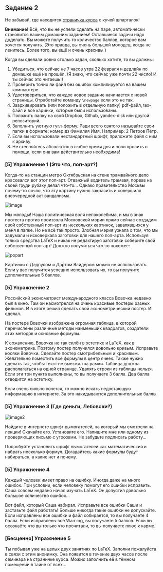 ## Задание 2

Не забывай, где находится [страничка курса](https://fulyankin.github.io/LaTeX/) с кучей шпаргалок!

**Внимание!** Всё, что вы не успели сделать на паре, автоматически становится вашим домашним заданием! Оставшиеся задачи надо доделать. Вы можете получить то количество баллов, которое вам хочется получить. (Это правда, вы очень большой молодец, когда не ленитесь. Более того, вы ещё и очень красивы.)

Когда вы сделали ровно столько задач, сколько хотите, то вы должны:

1. Убедиться, что сейчас не 7 часов утра 22 февраля и дедлайн по домашке ещё не прошёл. (Я знаю, что сейчас уже почти 22 число! И ты сейчас это читаешь!)
2. Проверить точно ли файл без ошибок компилируется на вашем компьютере.
3. Удостовериться, что каждое новое задание начинается с новой страницы. Отработайте команду `\newpage` если это не так.
4. Заархивировать (или положить в отдельную папку) pdf-файл, tex-файл и все каринки, которые были использованы.
5. Положить папку на	свой	Dropbox,	Github,	yandex-disk	или
другой	репозиторий.
6. Заполнить	[уютную	гугл-форму.](https://docs.google.com/forms/d/e/1FAIpQLSe11kxKVfv07iCL1E9yNX7ll9swKImiVwRr1H70lslGzInRSg/viewform) Ради всего святого называйте свои папки в формате: номер дз Фимилия Имя. Например: 2 Петров Пётр.
7. Если вы использовали нестандартный шрифт, приложите файл с ним к архиву.
8. Не стесняйтесь абсолютно в любое время дня и ночи просить о помощи, если она вам действительно необходима!

### [5] Упражнение 1 (Это что, поп-арт?)

Когда-то на станции метро Октябрьская на стене трамвайного депо красовался вот этот поп-арт. Отважный водитель трамвая, порвав на своей груди рубаху делал что-то... Однако правительство Москвы почему-то сочло, что эту картину нужно закрасить и совершило внеочередной акт вандализма.

![image](http://www.1mgn.ru/media/k2/items/cache/86fd78bde616b05a3c2c5f5efcd2123f_XL.jpg)

Мы молоды! Наша политическая воля непоколебима, и мы в знак протеста против произвола Московской мэрии прямо сейчас создадим свой собственный поп-арт из нескольких картинок, завалявшихся у меня в папке. Но не всё так просто. Злобная мэрия узнала о том, что мы задумали и исковеркала заготовки для нашего поп-арта. Используя только средства LaTeX и никак не редактируя заготовки соберите свой собственный поп-арт! Должно получиться что-то похожее:

![popart](https://raw.githubusercontent.com/FUlyankin/LaTeX/master/sem_2/for%20hw/example.png)

Картинки с Дэдпулом и Дартом Вэйдером можно не использовать. Если у вас получится успешно использовать их, то вы получите дополнительные 5 баллов.


### [5] Упражнение 2

Российский эконометрист международного класса Вовочка недавно был в кино. Там он насмотрелся на очень красивые постеры разных фильмов. И в итоге решил сделать свой эконометрический постер. И сделал.

На постере Вовочки изображена огромная таблица, в которой перечислены различные методы наименьших квадратов, создатели этих методов и основные формулы.

К сожалению, Вовочка не так силён в эстетике и LaTeX, как в эконометрике. Поэтому постер получился довольно кривым.  Исправьте косяки Вовочки. Сделайте постер смотрибельным и красивым. Желательно поместить все формулы в центр ячеек. Также нужно сделать так, чтобы текст не выезжал за рамки. Таблица должна располагаться на одной странице. Удалять строки из таблицы нельзя. Если эти три пункта выполнены, то вы получаете 3 балла. Два балла отводится на эстетику.

Если очень сильно хочется, то можно искать недостающую информацию в интернете. За это накидываются дополнительные баллы.


### [5] Упражнение 3 (Где деньги, Лебовски?)

![image2](http://img1.ubr.ua/article/660x371/1hj0n.jpg)

Найдите в интернете шрифт вымогателей, на который мы смотрели на лекции! Скачайте его. Установите его. Напишите мне или одному из проверяющих письмо с угрозами. Не забудьте подписать работу...

Попробуйте установить шрифт вымогателей как математический и набрать несколько формул. Догадайтесь какие формулы будут набираться, а какие нет и почему.

### [5] Упражнение 4

Каждый человек имеет право на ошибку. Иногда даже на много ошибок. При условии, если человеку помогут его ошибки исправить. Саша совсем недавно начал изучать LaTeX. Он допустил довольно большое количество ошибок...

Вот файл, который Саша набирал. Исправьте все ошибки Саши и заставьте файл работать! Больше никогда такие ошибки не допускайте. Если исправлены все ошибки и файл собирается, то вы получаете 4 балла. Если исправлены все Warning, вы получаете 5 баллов. Если вы осознаёте что вы только что прочитали, то вы получаете плюс к карме.

### [Бесценно] Упражнение 5

Ты побывал уже на целых двух занятиях по LaTeX. Заполни пожалуйста в связи с этим анонимку. Она появится в течение двух часов после семинара на страничке курса. Можно заполнить её в тёмном помещении в тайне от всех...
